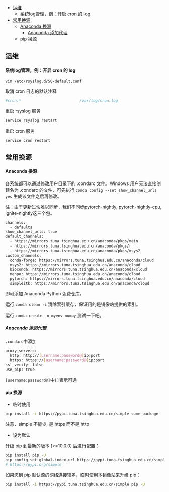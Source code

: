 <!-- @import "[TOC]" {cmd="toc" depthFrom=1 depthTo=5 orderedList=false} -->

<!-- code_chunk_output -->

- [运维](#运维)
    - [系统log管理，例：开启 cron 的 log](#系统log管理例开启-cron-的-log)
- [常用换源](#常用换源)
    - [Anaconda 换源](#anaconda-换源)
      - [Anaconda 添加代理](#anaconda-添加代理)
    - [pip 换源](#pip-换源)

<!-- /code_chunk_output -->

## 运维

#### 系统log管理，例：开启 cron 的 log

```bash
vim /etc/rsyslog.d/50-default.conf
```
取消 cron 日志的默认注释
```bash
#cron.*                          /var/log/cron.log
```
重启 rsyslog 服务
```bash
service rsyslog restart
```
重启 cron 服务
```bash
service cron restart
```

## 常用换源

#### Anaconda 换源
各系统都可以通过修改用户目录下的 .condarc 文件。Windows 用户无法直接创建名为 .condarc 的文件，可先执行 `conda config --set show_channel_urls yes` 生成该文件之后再修改。

注：由于更新过快难以同步，我们不同步pytorch-nightly, pytorch-nightly-cpu, ignite-nightly这三个包。
```bash
channels:
  - defaults
show_channel_urls: true
default_channels:
  - https://mirrors.tuna.tsinghua.edu.cn/anaconda/pkgs/main
  - https://mirrors.tuna.tsinghua.edu.cn/anaconda/pkgs/r
  - https://mirrors.tuna.tsinghua.edu.cn/anaconda/pkgs/msys2
custom_channels:
  conda-forge: https://mirrors.tuna.tsinghua.edu.cn/anaconda/cloud
  msys2: https://mirrors.tuna.tsinghua.edu.cn/anaconda/cloud
  bioconda: https://mirrors.tuna.tsinghua.edu.cn/anaconda/cloud
  menpo: https://mirrors.tuna.tsinghua.edu.cn/anaconda/cloud
  pytorch: https://mirrors.tuna.tsinghua.edu.cn/anaconda/cloud
  simpleitk: https://mirrors.tuna.tsinghua.edu.cn/anaconda/cloud
```
即可添加 Anaconda Python 免费仓库。

运行 `conda clean -i` 清除索引缓存，保证用的是镜像站提供的索引。

运行 `conda create -n myenv numpy` 测试一下吧。

##### Anaconda 添加代理
`.condarc`中添加
```bash
proxy_servers:
  http: http://[username:password@]ip:port 
  https: https://[username:password@]ip:port
ssl_verify: false
use_pip: true
```
`[username:password@]`中`[]`表示可选

#### pip 换源

- 临时使用
```bash
pip install -i https://pypi.tuna.tsinghua.edu.cn/simple some-package
```
注意，simple 不能少, 是 https 而不是 http

- 设为默认

升级 pip 到最新的版本 (>=10.0.0) 后进行配置：
```bash
pip install pip -U
pip config set global.index-url https://pypi.tuna.tsinghua.edu.cn/simple
# https://pypi.org/simple
```
如果您到 pip 默认源的网络连接较差，临时使用本镜像站来升级 pip：
```bash
pip install -i https://pypi.tuna.tsinghua.edu.cn/simple pip -U
```